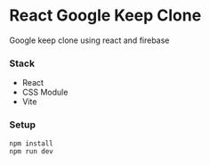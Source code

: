 
# React Google Keep Clone

Google keep clone using react and firebase

### Stack
- React
- CSS Module
- Vite

### Setup


```
npm install
npm run dev
```
